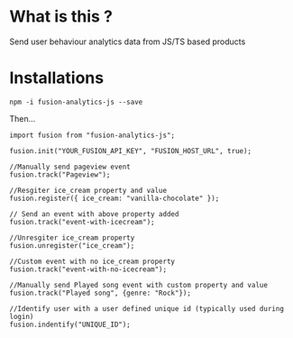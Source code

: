 # What is this ?

Send user behaviour analytics data from JS/TS based products

# Installations

`npm -i fusion-analytics-js --save`

Then...

```
import fusion from "fusion-analytics-js";

fusion.init("YOUR_FUSION_API_KEY", "FUSION_HOST_URL", true);

//Manually send pageview event
fusion.track("Pageview");

//Resgiter ice_cream property and value
fusion.register({ ice_cream: "vanilla-chocolate" });

// Send an event with above property added
fusion.track("event-with-icecream");

//Unresgiter ice_cream property
fusion.unregister("ice_cream");

//Custom event with no ice_cream property
fusion.track("event-with-no-icecream");

//Manually send Played song event with custom property and value
fusion.track("Played song", {genre: "Rock"});

//Identify user with a user defined unique id (typically used during login)
fusion.indentify("UNIQUE_ID");
```
